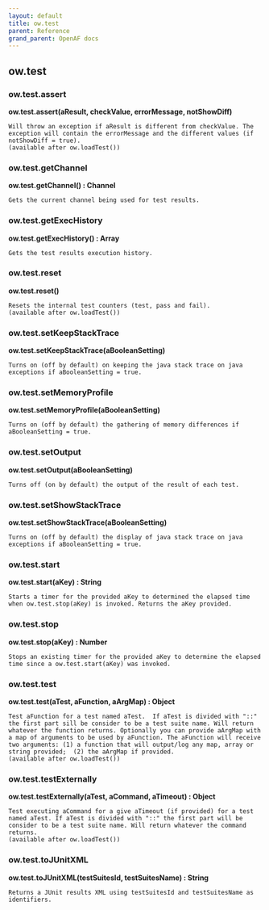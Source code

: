 ```yaml
---
layout: default
title: ow.test
parent: Reference
grand_parent: OpenAF docs
---
```



## ow.test

### ow.test.assert

__ow.test.assert(aResult, checkValue, errorMessage, notShowDiff)__

````
Will throw an exception if aResult is different from checkValue. The exception will contain the errorMessage and the different values (if notShowDiff = true).
(available after ow.loadTest())
````
### ow.test.getChannel

__ow.test.getChannel() : Channel__

````
Gets the current channel being used for test results.
````
### ow.test.getExecHistory

__ow.test.getExecHistory() : Array__

````
Gets the test results execution history.
````
### ow.test.reset

__ow.test.reset()__

````
Resets the internal test counters (test, pass and fail).
(available after ow.loadTest())
````
### ow.test.setKeepStackTrace

__ow.test.setKeepStackTrace(aBooleanSetting)__

````
Turns on (off by default) on keeping the java stack trace on java exceptions if aBooleanSetting = true.
````
### ow.test.setMemoryProfile

__ow.test.setMemoryProfile(aBooleanSetting)__

````
Turns on (off by default) the gathering of memory differences if aBooleanSetting = true.
````
### ow.test.setOutput

__ow.test.setOutput(aBooleanSetting)__

````
Turns off (on by default) the output of the result of each test.
````
### ow.test.setShowStackTrace

__ow.test.setShowStackTrace(aBooleanSetting)__

````
Turns on (off by default) the display of java stack trace on java exceptions if aBooleanSetting = true.
````
### ow.test.start

__ow.test.start(aKey) : String__

````
Starts a timer for the provided aKey to determined the elapsed time when ow.test.stop(aKey) is invoked. Returns the aKey provided.
````
### ow.test.stop

__ow.test.stop(aKey) : Number__

````
Stops an existing timer for the provided aKey to determine the elapsed time since a ow.test.start(aKey) was invoked.
````
### ow.test.test

__ow.test.test(aTest, aFunction, aArgMap) : Object__

````
Test aFunction for a test named aTest.  If aTest is divided with "::" the first part sill be consider to be a test suite name. Will return whatever the function returns. Optionally you can provide aArgMap with a map of arguments to be used by aFunction. The aFunction will receive two arguments: (1) a function that will output/log any map, array or string provided;  (2) the aArgMap if provided.
(available after ow.loadTest())
````
### ow.test.testExternally

__ow.test.testExternally(aTest, aCommand, aTimeout) : Object__

````
Test executing aCommand for a give aTimeout (if provided) for a test named aTest. If aTest is divided with "::" the first part will be consider to be a test suite name. Will return whatever the command returns.
(available after ow.loadTest())
````
### ow.test.toJUnitXML

__ow.test.toJUnitXML(testSuitesId, testSuitesName) : String__

````
Returns a JUnit results XML using testSuitesId and testSuitesName as identifiers.
````
